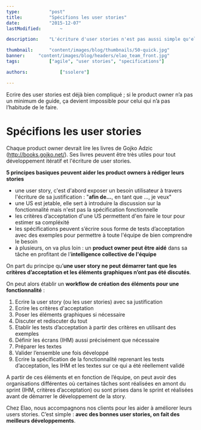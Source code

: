 ```yaml
---
type:           "post"
title:          "Spécifions les user stories"
date:           "2015-12-07"
lastModified:       ~

description:    "L'écriture d'user stories n'est pas aussi simple qu'elle peut le paraître. Avec un minimum de guide, on peut s'améliorer rapidement."

thumbnail:      "content/images/blog/thumbnails/50-quick.jpg"
banner:     "content/images/blog/headers/elao_team_front.jpg"
tags:           ["agile", "user stories", "specifications"]

authors:            ["ssolere"]

---
```


Ecrire des user stories est déjà bien compliqué ; si le product owner n’a pas un minimum de guide, ça devient impossible pour celui qui n’a pas l’habitude de le faire.<!--more-->

# Spécifions les user stories

Chaque product owner devrait lire les livres de Gojko Adzic (http://books.gojko.net/). Ses livres peuvent être très utiles pour tout développement itératif et l'écriture de user stories.

**5 principes basiques peuvent aider les product owners à rédiger leurs stories**

* une user story, c'est d'abord exposer un besoin utilisateur à travers l'écriture de sa justification : "**afin de…**, en tant que …, je veux"
* une US est jetable, elle sert à introduire la discussion sur la fonctionnalité mais n'est pas la spécification fonctionnelle
* les critères d’acceptation d'une US permettent d'en faire le tour pour estimer sa compléxité
* les spécifications peuvent s’écrire sous forme de tests d’acceptation avec des exemples pour permettre à toute l'équipe de bien comprendre le besoin
* à plusieurs, on va plus loin : un **product owner peut être aidé** dans sa tâche en profitant de l'**intelligence collective de l'équipe**

On part du principe qu’**une user story ne peut démarrer tant que les critères d’acceptation et les éléments graphiques n’ont pas été discutés**.

On peut alors établir un **workflow de création des éléments pour une fonctionnalité** :

1. Ecrire la user story (ou les user stories) avec sa justification
2. Ecrire les critères d'acceptation
3. Poser les éléments graphiques si nécessaire
4. Discuter et rediscuter du tout
5. Etablir les tests d’acceptation à partir des critères en utilisant des exemples
6. Définir les écrans (IHM) aussi précisément que nécessaire
7. Préparer les textes
8. Valider l’ensemble une fois développé
9. Ecrire la spécification de la fonctionnalité reprenant les tests d’acceptation, les IHM et les textes sur ce qui a été réellement validé

A partir de ces éléments et en fonction de l’équipe, on peut avoir des organisations différentes où certaines tâches sont réalisées en amont du sprint (IHM, critères d’acceptation) ou sont prises dans le sprint et réalisées avant de démarrer le développement de la story.

Chez Elao, nous accompagnons nos clients pour les aider à améliorer leurs users stories. C’est simple : **avec des bonnes user stories, on fait des meilleurs développements**.
